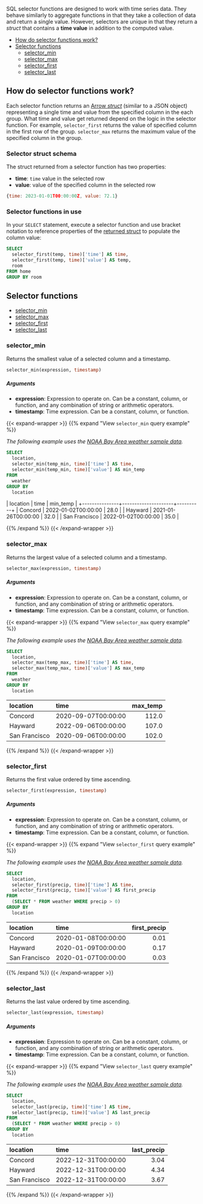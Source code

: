SQL selector functions are designed to work with time series data.
They behave similarly to aggregate functions in that they take a collection of
data and return a single value.
However, selectors are unique in that they return a _struct_ that contains
a **time value** in addition to the computed value.

- [How do selector functions work?](#how-do-selector-functions-work)
- [Selector functions](#selector-functions)
  - [selector_min](#selector_min)
  - [selector_max](#selector_max)
  - [selector_first](#selector_first)
  - [selector_last](#selector_last)

## How do selector functions work?

Each selector function returns an [Arrow _struct_](https://arrow.apache.org/docs/format/Columnar.html#struct-layout)
(similar to a JSON object) representing a single time and value from the
specified column in the each group.
What time and value get returned depend on the logic in the selector function.
For example, `selector_first` returns the value of specified column in the first row of the group.
`selector_max` returns the maximum value of the specified column in the group.

### Selector struct schema

The struct returned from a selector function has two properties:

- **time**: `time` value in the selected row
- **value**: value of the specified column in the selected row

```js
{time: 2023-01-01T00:00:00Z, value: 72.1}
```

### Selector functions in use

In your `SELECT` statement, execute a selector function and use bracket notation
to reference properties of the [returned struct](#selector-struct-schema) to
populate the column value:

```sql
SELECT
  selector_first(temp, time)['time'] AS time,
  selector_first(temp, time)['value'] AS temp,
  room
FROM home
GROUP BY room
```

## Selector functions

- [selector_min](#selector_min)
- [selector_max](#selector_max)
- [selector_first](#selector_first)
- [selector_last](#selector_last)

### selector_min

Returns the smallest value of a selected column and a timestamp.

```sql
selector_min(expression, timestamp)
```

##### Arguments

- **expression**: Expression to operate on.
  Can be a constant, column, or function, and any combination of string or
  arithmetic operators.
- **timestamp**: Time expression.
  Can be a constant, column, or function.

{{< expand-wrapper >}}
{{% expand "View `selector_min` query example" %}}

_The following example uses the
[NOAA Bay Area weather sample data](/influxdb3/version/reference/sample-data/#noaa-bay-area-weather-data)._

```sql
SELECT
  location,
  selector_min(temp_min, time)['time'] AS time,
  selector_min(temp_min, time)['value'] AS min_temp
FROM
  weather
GROUP BY
  location
```

| location      | time                | min_temp |
+---------------+---------------------+----------+
| Concord       | 2022-01-02T00:00:00 | 28.0     |
| Hayward       | 2021-01-26T00:00:00 | 32.0     |
| San Francisco | 2022-01-02T00:00:00 | 35.0     |

{{% /expand %}}
{{< /expand-wrapper >}}

### selector_max

Returns the largest value of a selected column and a timestamp.

```sql
selector_max(expression, timestamp)
```

##### Arguments

- **expression**: Expression to operate on.
  Can be a constant, column, or function, and any combination of string or
  arithmetic operators.
- **timestamp**: Time expression.
  Can be a constant, column, or function.

{{< expand-wrapper >}}
{{% expand "View `selector_max` query example" %}}

_The following example uses the
[NOAA Bay Area weather sample data](/influxdb3/version/reference/sample-data/#noaa-bay-area-weather-data)._

```sql
SELECT
  location,
  selector_max(temp_max, time)['time'] AS time,
  selector_max(temp_max, time)['value'] AS max_temp
FROM
  weather
GROUP BY
  location
```

| location      | time                | max_temp |
| :------------ | :------------------ | -------: |
| Concord       | 2020-09-07T00:00:00 |    112.0 |
| Hayward       | 2022-09-06T00:00:00 |    107.0 |
| San Francisco | 2020-09-06T00:00:00 |    102.0 |

{{% /expand %}}
{{< /expand-wrapper >}}

### selector_first

Returns the first value ordered by time ascending.

```sql
selector_first(expression, timestamp)
```

##### Arguments

- **expression**: Expression to operate on.
  Can be a constant, column, or function, and any combination of string or
  arithmetic operators.
- **timestamp**: Time expression.
  Can be a constant, column, or function.

{{< expand-wrapper >}}
{{% expand "View `selector_first` query example" %}}

_The following example uses the
[NOAA Bay Area weather sample data](/influxdb3/version/reference/sample-data/#noaa-bay-area-weather-data)._

```sql
SELECT
  location,
  selector_first(precip, time)['time'] AS time,
  selector_first(precip, time)['value'] AS first_precip
FROM
  (SELECT * FROM weather WHERE precip > 0)
GROUP BY
  location
```

| location      | time                | first_precip |
| :------------ | :------------------ | -----------: |
| Concord       | 2020-01-08T00:00:00 |         0.01 |
| Hayward       | 2020-01-09T00:00:00 |         0.17 |
| San Francisco | 2020-01-07T00:00:00 |         0.03 |

{{% /expand %}}
{{< /expand-wrapper >}}

### selector_last

Returns the last value ordered by time ascending.

```sql
selector_last(expression, timestamp)
```

##### Arguments

- **expression**: Expression to operate on.
  Can be a constant, column, or function, and any combination of string or
  arithmetic operators.
- **timestamp**: Time expression.
  Can be a constant, column, or function.

{{< expand-wrapper >}}
{{% expand "View `selector_last` query example" %}}

_The following example uses the
[NOAA Bay Area weather sample data](/influxdb3/version/reference/sample-data/#noaa-bay-area-weather-data)._

```sql
SELECT
  location,
  selector_last(precip, time)['time'] AS time,
  selector_last(precip, time)['value'] AS last_precip
FROM
  (SELECT * FROM weather WHERE precip > 0)
GROUP BY
  location
```

| location      | time                | last_precip |
| :------------ | :------------------ | ----------: |
| Concord       | 2022-12-31T00:00:00 |        3.04 |
| Hayward       | 2022-12-31T00:00:00 |        4.34 |
| San Francisco | 2022-12-31T00:00:00 |        3.67 |

{{% /expand %}}
{{< /expand-wrapper >}}
